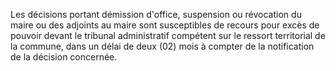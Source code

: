 Les décisions portant démission d'office, suspension ou révocation du maire ou des adjoints au maire sont susceptibles de recours pour excès de pouvoir devant le tribunal administratif compétent sur le ressort territorial de la commune, dans un délai de deux (02) mois à compter de la notification de la décision concernée.
